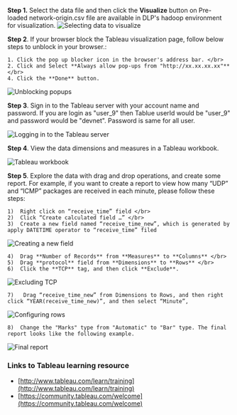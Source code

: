 
**Step 1.** Select the data file and then click the **Visualize** button on
Pre-loaded network-origin.csv file are available in DLP's hadoop environment for visualization.
![Selecting data to visualize](https://github.com/CiscoDevNet/data-dev-learning-labs/blob/master/labs/vizualize-csv-tableau/assets/images/select_data_in_repo.png?raw=true)

**Step 2**.  If your browser block the Tableau visualization page, follow below steps to unblock in your browser.:

	1. Click the pop up blocker icon in the browser's address bar. </br>
	2. Click and Select **Always allow pop-ups from "http://xx.xx.xx.xx"** </br>
	4. Click the **Done** button.

![Unblocking popups](https://github.com/CiscoDevNet/data-dev-learning-labs/blob/master/labs/vizualize-csv-tableau/assets/images/unblock_popups_screen.png?raw=true)

**Step 3**.  Sign in to the Tableau server with your account name and password. If you are login as "user_9" then Tablue userId would be "user_9" and password would be "devnet". Password is same for all user.

![Logging in to the Tableau server](https://github.com/prakdutt/data-dev-learning-labs/blob/master/labs/vizualize-csv-tableau/assets/images/signin_tableau_server.png?raw=true)

**Step 4**.  View the data dimensions and measures in a Tableau workbook.

![Tableau workbook](https://github.com/prakdutt/data-dev-learning-labs/blob/master/labs/vizualize-csv-tableau/assets/images/tableau_wkbk.png?raw=true)

**Step 5**. Explore the data with drag and drop operations, and create some report.
For example, if you want to create a report to view how many “UDP” and “ICMP” packages are received in each minute, please follow these steps:

	1)	Right click on “receive_time” field </br>
	2)	Click “Create calculated field …” </br>
	3)	Create a new field named “receive_time_new”, which is generated by apply DATETIME operator to “receive_time” filed 

![Creating a new field](https://github.com/prakdutt/data-dev-learning-labs/blob/master/labs/vizualize-csv-tableau/assets/images/receive_time_new_field.png?raw=true)


	4)	Drag **Number of Records** from **Measures** to **Columns** </br>
	5)	Drag **protocol** field from **Dimensions** to **Rows** </br>
	6) 	Click the **TCP** tag, and then click **Exclude**.

![Excluding TCP](https://github.com/CiscoDevNet/data-dev-learning-labs/blob/master/labs/vizualize-csv-tableau/assets/images/MessureSelection1.PNG?raw=true)

	7)	 Drag “receive_time_new” from Dimensions to Rows, and then right click “YEAR(receive_time_new)”, and then select “Minute”,

![Configuring rows](https://github.com/prakdutt/data-dev-learning-labs/blob/master/labs/vizualize-csv-tableau/assets/images/configure_rows.png?raw=true)

	8)  Change the "Marks" type from "Automatic" to "Bar" type. The final report looks like the following example. 

![Final report](https://github.com/CiscoDevNet/data-dev-learning-labs/blob/master/labs/vizualize-csv-tableau/assets/images/ChartSelection.PNG?raw=true)



### Links to Tableau learning resource

- [http://www.tableau.com/learn/training](http://www.tableau.com/learn/training)
- [https://community.tableau.com/welcome](https://community.tableau.com/welcome)
